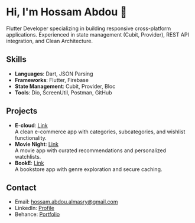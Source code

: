 # Hi, I'm Hossam Abdou 👋

Flutter Developer specializing in building responsive cross-platform applications. Experienced in state management (Cubit, Provider), REST API integration, and Clean Architecture.

## Skills
- **Languages**: Dart, JSON Parsing
- **Frameworks**: Flutter, Firebase
- **State Management**: Cubit, Provider, Bloc
- **Tools**: Dio, ScreenUtil, Postman, GitHub

## Projects
- **E-cloud**: [Link](https://github.com/your-repo-link)  
  A clean e-commerce app with categories, subcategories, and wishlist functionality.
- **Movie Night**: [Link](https://github.com/your-repo-link)  
  A movie app with curated recommendations and personalized watchlists.
- **BookE**: [Link](https://github.com/your-repo-link)  
  A bookstore app with genre exploration and secure caching.

## Contact
- Email: hossam.abdou.almasry@gmail.com  
- LinkedIn: [Profile](https://www.linkedin.com/in/hossam-abdou)  
- Behance: [Portfolio](https://www.behance.net/hossam-abdou)
